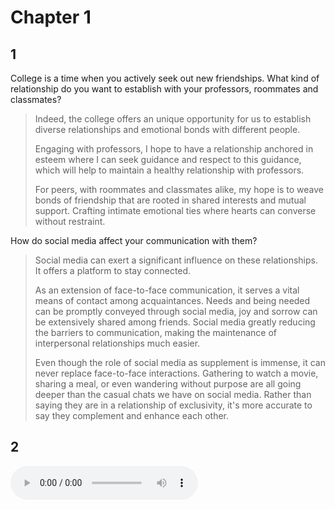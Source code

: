# Chapter 1

## 1

College is a time when you actively seek out new friendships. What kind of relationship do you want to establish with your professors, roommates and classmates?

> Indeed, the college offers an unique opportunity for us to establish diverse relationships and emotional bonds with different people.
>
> Engaging with professors, I hope to have a relationship anchored in esteem where I can seek guidance and respect to this guidance, which will help to maintain a healthy relationship with professors.
>
> For peers, with roommates and classmates alike, my hope is to weave bonds of friendship that are rooted in shared interests and mutual support. Crafting intimate emotional ties where hearts can converse without restraint.

How do social media affect your communication with them?

> Social media can exert a significant influence on these relationships. It offers a platform to stay connected.
>
> As an extension of face-to-face communication, it serves a vital means of contact among acquaintances. Needs and being needed can be promptly conveyed through social media, joy and sorrow can be extensively shared among friends. Social media greatly reducing the barriers to communication, making the maintenance of interpersonal relationships much easier.
>
> Even though the role of social media as supplement is immense, it can never replace face-to-face interactions. Gathering to watch a movie, sharing a meal, or even wandering without purpose are all going deeper than the casual chats we have on social media. Rather than saying they are in a relationship of exclusivity, it's more accurate to say they complement and enhance each other.

## 2

<audio controls>
  <source src="https://znkf9a.bl.files.1drv.com/y4mpIhPoVosF9Q0W3p8J--izZnD3hsLqOerISTA-_1RwsAFmV2wgsXakqdsdhy0rO9mxH1-9we-rkFZ4PZLTSI14b1PG8PeJ8qglsJt2KwZEvJC5EJELXC6sZbyZ5OOUR6b9J_W_LGKr9mDkWJadNYalKg8bZ_Z2s-cfotYvDhkGHQBPs2TBZH-M6Zqur05maZCIYBjYvcyvaSdnf8nInHb_rzXCSHLbgJVTY33u0LOXkk?AVOverride=1" type="audio/mpeg">
  Your browser does not support the audio element.
</audio>
